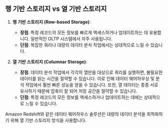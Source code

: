 ## 행 기반 스토리지 vs 열 기반 스토리지

1. **행 기반 스토리지 (Row-based Storage)**:
   - **장점**: 특정 레코드의 모든 정보를 빠르게 액세스하거나 업데이트하는 데 유용합니다. 일반적인 OLTP 시스템에서 자주 사용됩니다.
   - **단점**: 복잡한 쿼리나 대량의 데이터 분석 작업에서는 상대적으로 느릴 수 있습니다.

2. **열 기반 스토리지 (Columnar Storage)**:
   - **장점**: 데이터 분석 작업에서 각각의 열만을 대상으로 쿼리를 실행하면, 불필요한 데이터를 읽는 시간을 절약할 수 있습니다. 이로 인해 데이터 웨어하우싱 및 분석 작업에서 훨씬 빠른 성능을 얻을 수 있습니다. 또한, 열 데이터는 종종 서로 유사하기 때문에 압축이 잘 되어 저장 공간을 절약할 수 있습니다.
   - **단점**: 특정 레코드의 모든 정보를 액세스하거나 업데이트하는 데에는 상대적으로 느릴 수 있습니다.

Amazon Redshift와 같은 데이터 웨어하우스 솔루션은 대량의 데이터 분석을 최적화하기 위해 열 기반 스토리지 방식을 사용합니다.

